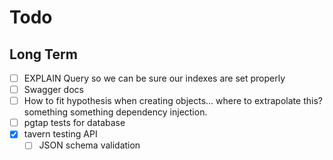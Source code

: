 # Todo

## Long Term

- [ ] EXPLAIN Query so we can be sure our indexes are set properly
- [ ] Swagger docs
- [ ] How to fit hypothesis when creating objects... where to extrapolate this? something something dependency injection.
- [ ] pgtap tests for database
- [x] tavern testing API
  - [ ] JSON schema validation

